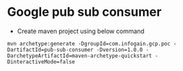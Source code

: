 # Google pub sub consumer

* Create maven project using below command
```
mvn archetype:generate -DgroupId=com.infogain.gcp.poc -DartifactId=pub-sub-consumer -Dversion=1.0.0 -DarchetypeArtifactId=maven-archetype-quickstart -DinteractiveMode=false
```
